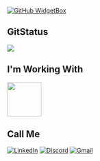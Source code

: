 
[![GitHub WidgetBox](https://github-widgetbox.vercel.app/api/profile?username=fadadoc&data=followers,repositories,stars,commits&theme=darkmode)](https://github.com/fadadoc/github-widgetbox)

<h2 color=red>GitStatus</h2>

<img src="https://github-readme-stats-git-masterrstaa-rickstaa.vercel.app/api/top-langs/?username=fadadoc&layout=compact&bg_color=000&border_color=30A3DC&title_color=E94D5F&text_color=FFF">

<h2 color=red>I'm Working With</h2>

<img src="https://cdn.jsdelivr.net/gh/devicons/devicon@latest/icons/java/java-original.svg" width=80>

<h2 color=red>Call Me</h2>

[![LinkedIn](https://img.shields.io/badge/LinkedIn-0077B5?style=for-the-badge&logo=linkedin&logoColor=white)](https://www.linkedin.com/in/joão-douglas-dantas-a48a16247)
[![Discord](https://img.shields.io/badge/Discord-7289DA?style=for-the-badge&logo=discord&logoColor=white)](https://discord.com/channels/@fadadoc/)
[![Gmail](https://img.shields.io/badge/Gmail-333333?style=for-the-badge&logo=gmail&logoColor=red)](mailto:joao.douglas226@gmail.com)
